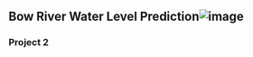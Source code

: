## Bow River Water Level Prediction![image](https://user-images.githubusercontent.com/86984514/124520503-e9ffd080-dda9-11eb-8d5b-f82ad90ae33a.png)



### Project 2
